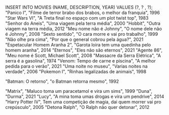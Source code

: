INSERT INTO MOVIES (NAME, DESCRIPTION, YEAR) VALUES (?, ? , ?);
"Panico I", "Filme de terror brabo dos brabos, o melhor da franquia", 1996
"Star Wars VI", "A Treta final no espaço com um plot twist top", 1983
"Senhor do Aneis", "Uma viagem pela terra média", 2000
"Hobbit", "Outra viagem na terra média, 2012
"Meu nome não é Johnny", "O nome dele não é Johnny", 2008
"Sexto sentido", "O cara morre e vai pro trabalho", 1999
"Não olhe pra cima", "Por que o general cobrou pela água?", 2021
"Espetacular Homem Aranha 2", "Garota loira tem uma quedinha pelo homem aranha", 2014
"Eternos", "Eles não são eternos", 2021
"Agente 86", "Meu nome é Scott, Michael Scott", 2008
"Massacre da Serra Elétrica", "A serra é a gasolina", 1974
"Venom: Tempo de carne e piscina", "A melhor pedida para o verão", 2021
"Uma noite no museu", "Varias noites na verdade", 2006
"Pokemon I", "Rinhas legalizadas de animais", 1998

"Batman: O retorno", "o Batman retorna mesmo", 1992

"Matrix", "Maluco toma um paracetamol e vira um sims", 1999
"Duna", "Durma", 2021
"Lucy", "A mina toma umas drogas e vira um pendrive", 2014
"Harry Potter IV", Tem uma competição de magia, dai quem morrer vai pro crepúsculo", 2005
"Detona Ralph", "O Ralph não quer detonar", 2012


